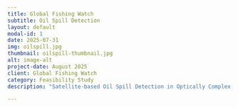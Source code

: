 ```yaml
---
title: Global Fishing Watch
subtitle: Oil Spill Detection
layout: default
modal-id: 1
date: 2025-07-31
img: oilspill.jpg
thumbnail: oilspill-thumbnail.jpg
alt: image-alt
project-date: August 2025
client: Global Fishing Watch
category: Feasibility Study
description: "Satellite-based Oil Spill Detection in Optically Complex Waters: A Feasibility Study for Argentina"

---
```

